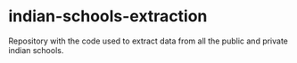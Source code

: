 # indian-schools-extraction
Repository with the code used to extract data from all the public and private indian schools.
